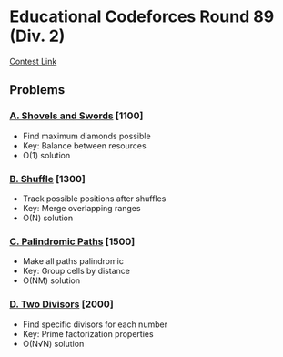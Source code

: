 # Educational Codeforces Round 89 (Div. 2)
[Contest Link](https://codeforces.com/contest/1366)

## Problems

### [A. Shovels and Swords](https://codeforces.com/contest/1366/problem/A) [1100]
- Find maximum diamonds possible
- Key: Balance between resources
- O(1) solution

### [B. Shuffle](https://codeforces.com/contest/1366/problem/B) [1300]
- Track possible positions after shuffles
- Key: Merge overlapping ranges
- O(N) solution

### [C. Palindromic Paths](https://codeforces.com/contest/1366/problem/C) [1500]
- Make all paths palindromic
- Key: Group cells by distance
- O(NM) solution

### [D. Two Divisors](https://codeforces.com/contest/1366/problem/D) [2000]
- Find specific divisors for each number
- Key: Prime factorization properties
- O(N√N) solution
